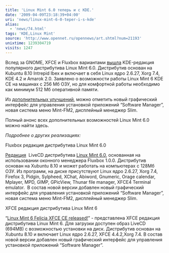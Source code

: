 ```yaml
---
title: 'Linux Mint 6.0 теперь и с KDE.'
date: '2009-04-09T23:18:39+04:00'
uri: 'news/linux-mint-6-0-teper-i-s-kde'
alias: 
  - 'news/74.html'
tags: 'KDE,Linux Mint'
source: 'http://www.opennet.ru/opennews/art.shtml?num=21193'
unixtime: 1239304719
visits: 1247
---
```

Вслед за GNOME, XFCE и Fluxbox вариантами [вышла](http://www.linuxmint.com/blog/?p=731) KDE-редакция популярного дистрибутива Linux Mint 6.0. Дистрибутив основан на Kubuntu 8.10 Intrepid Ibex и включает в себя Linux ядро 2.6.27, Xorg 7.4, KDE 4.2 и Amarok 2.0. Заявлено о возможности работы Linux Mint 6 KDE CE на машинах с 256 Мб ОЗУ, но для комфортной работы необходимо как минимум 512 Мб оперативной памяти.

Из [дополнительных улучшений](http://www.linuxmint.com/rel_felicia_kde_whatsnew.php), можно отметить новый графический интерфейс для управления установкой приложений “Software Manager”, новая система меню Mint-FM2, дисплейный менеджер Slim.

Полный анонс всех дополнительных возможностей Linux Mint 6.0 можно найти здесь.

*Подробнее о других реализациях:*

Fluxbox редакция дистрибутива Linux Mint 6.0

[Редакция](http://www.linuxmint.com/blog/?p=724)  LiveCD дистрибутива [Linux Mint 6.0](http://www.linuxmint.com/rel_felicia_fluxbox.php), основанная на использовании оконного менеджера Fluxbox 1.0.0. Дистрибутив основан на Xubuntu 8.10 и может работать на компьютерах с 128Мб ОЗУ. Из программ, на диске присутствуют Linux ядро 2.6.27, Xorg 7.4, Firefox 3, Pidgin, Sylpheed, XChat, Abiword, Gnumeric, Orage calendar, Mplayer, MPD, GIMP, GPicView, Thunar file manager, XFCE4 Terminal emulator.  В состав новой версии добавлен новый графический интерфейс для управления установкой приложений “Software Manager”, новая система меню Mint-FM2, дисплейный менеджер Slim.

XFCE редакция дистрибутива Linux Mint 6

“[Linux Mint 6 Felicia XFCE CE released!](http://www.linuxmint.com/blog/?p=637)” - представлена XFCE редакция дистрибутива Linux Mint 6. Для загрузки доступен образ LiveCD (694MB) с возможностью установки на диск. Дистрибутив основан на Xubuntu 8.10 и включает Linux ядро 2.6.27, XFCE 4.4.2,Xorg 7.4. В состав новой версии добавлен новый графический интерфейс для управления установкой приложений “Software Manager”.
